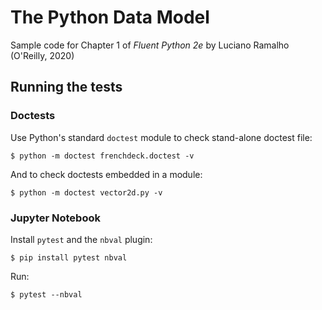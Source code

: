 # The Python Data Model

Sample code for Chapter 1 of _Fluent Python 2e_ by Luciano Ramalho
(O'Reilly, 2020)

## Running the tests

### Doctests

Use Python's standard ``doctest`` module to check stand-alone doctest
file:

    $ python -m doctest frenchdeck.doctest -v

And to check doctests embedded in a module:

    $ python -m doctest vector2d.py -v

### Jupyter Notebook

Install ``pytest`` and the ``nbval`` plugin:

    $ pip install pytest nbval

Run:

    $ pytest --nbval
